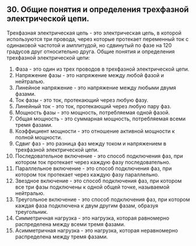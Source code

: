 ## 30. Общие понятия и определения трехфазной электрической цепи. 
Трехфазная электрическая цепь - это электрическая цепь, в которой используются три провода, через которые протекает переменный ток с одинаковой частотой и амплитудой, но сдвинутый по фазе на 120 градусов друг относительно друга.
Общие понятия и определения трехфазной электрической цепи:
1. Фаза - это один из трех проводов в трехфазной электрической цепи.
2. Напряжение фазы - это напряжение между любой фазой и нейтралью.
3. Линейное напряжение - это напряжение между любыми двумя фазами.
4. Ток фазы - это ток, протекающий через любую фазу.
5. Линейный ток - это ток, протекающий через любую пару фаз.
6. Мощность фазы - это мощность, потребляемая одной фазой.
7. Общая мощность - это суммарная мощность, потребляемая всеми тремя фазами.
8. Коэффициент мощности - это отношение активной мощности к полной мощности.
9. Сдвиг фаз - это разница фаз между током и напряжением в трехфазной электрической цепи.
10. Последовательное включение - это способ подключения фаз, при котором ток протекает через каждую фазу последовательно.
11. Параллельное включение - это способ подключения фаз, при котором ток протекает через каждую фазу параллельно.
12. Звездное включение - это способ подключения фаз, при котором все три фазы подключены к одной общей точке, называемой нейтралью.
13. Треугольное включение - это способ подключения фаз, при котором каждая фаза подключена к двум другим фазам, образуя треугольник.
14. Симметричная нагрузка - это нагрузка, которая равномерно распределена между всеми тремя фазами.
15. Асимметричная нагрузка - это нагрузка, которая неравномерно распределена между тремя фазами.
